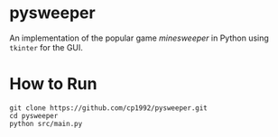 # pysweeper

An implementation of the popular game _minesweeper_ in Python using `tkinter` for the GUI.

# How to Run

```
git clone https://github.com/cp1992/pysweeper.git
cd pysweeper
python src/main.py
``` 